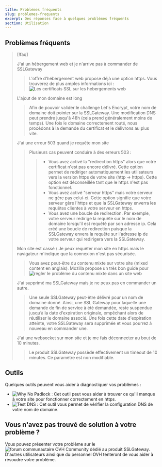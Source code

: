 ```yaml
---
title: Problèmes fréquents
slug: problemes-frequents
excerpt: Des réponses face à quelques problèmes fréquents
section: Utilisation
---
```


## Problèmes fréquents

> [!faq]
>
> J'ai un hébergement web et je n'arrive pas à commander de SSLGateway
>> L'offre d'hébergement web propose déjà une option https. Vous trouverez de plus amples informations ici : ![Les certificats SSL sur les hebergements web](https://docs.ovh.com/fr/hosting/les-certificats-ssl-sur-les-hebergements-web/)
>
> L'ajout de mon domaine est long
>> Afin de pouvoir valider le challenge Let's Encrypt, votre nom de domaine doit pointer sur la SSLGateway. Une modification DNS peut prendre jusqu'à 48h (cela prend généralement moins de temps). Une fois le domaine correctement routé, nous procédons à la demande du certificat et le délivrons au plus vite.
>
> J'ai une erreur 503 quand je requête mon site
>> Plusieurs cas peuvent conduire à des erreurs 503 :
>>> - Vous avez activé la "redirection https" alors que votre certificat n'est pas encore délivré. Cette option permet de rediriger automatiquement les utilisateurs vers la version https de votre site (http -> https). Cette option est déconseillée tant que le https n'est pas fonctionnel.
>>> - Vous avez activé "serveur https" mais votre serveur ne gère pas celui-ci. Cette option signifie que votre serveur gère l'https et que la SSLGateway enverra les requêtes clientes à votre serveur en https.
>>> - Vous avez une boucle de redirection. Par exemple, votre serveur redirige la requête sur le nom de domaine lorsqu'il est requêté par son adresse ip. Cela créé une boucle de redirection puisque la SSLGateway envera la requête sur l'adresse ip de votre serveur qui redirigera vers la SSLGateway.
>
> Mon site est cassé / Je peux requêter mon site en https mais le navigateur m'indique que la connexion n'est pas sécurisée.
>> Vous avez peut-être du contenu mixte sur votre site (mixed content en anglais). Mozilla propose un très bon guide pour ![régler le problème du contenu mixte dans un site web](https://developer.mozilla.org/fr/docs/S%C3%A9curit%C3%A9/MixedContent/regler_probleme_contenu_mixte_site_web)
>
> J'ai supprimé ma SSLGateway mais je ne peux pas en commander un autre.
>> Une seule SSLGateway peut-être délivré pour un nom de domaine donné. Ainsi, une SSL Gateway pour laquelle une demande de fin de service à été demandée, reste suspendue jusqu’à la date d'expiration originale, empêchant alors de réutiliser le domaine associé. Une fois cette date d'expiration atteinte, votre SSLGateway sera supprimée et vous pourrez à nouveau en commander une.
>
> J'ai une websocket sur mon site et je me fais déconnecter au bout de 10 minutes.
>> Le produit SSLGateway possède effectivement un timeout de 10 minutes. Ce paramètre est non modifiable.

## Outils

Quelques outils peuvent vous aider à diagnostiquer vos problèmes :

- ![Why No Padlock](https://www.whynopadlock.com/) : Cet outil peut vous aider à trouver ce qu'il manque à votre site pour fonctionner correctement en https.
- ![Test DNS](https://testdns.fr/) : Cet outil vous permet de vérifier la configuration DNS de votre nom de domaine.

## Vous n'avez pas trouvé de solution à votre problème ?

Vous pouvez présenter votre problème sur le ![forum communautaire OVH Community dédié au produit SSLGateway](https://community.ovh.com/c/web-hosting/ssl-gateway). D'autres utilisateurs ainsi que du personnel OVH tenteront de vous aider à résoudre votre problème.
